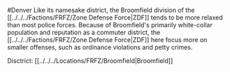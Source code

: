#Denver 
Like its namesake district, the Broomfield division of the [[../../../Factions/FRFZ/Zone Defense Force|ZDF]] tends to be more relaxed than most police forces. Because of Broomfield's primarily white-collar population and reputation as a commuter district, the [[../../../Factions/FRFZ/Zone Defense Force|ZDF]] here focus more on smaller offenses, such as ordinance violations and petty crimes.

Disctrict: [[../../../Locations/FRFZ/Broomfield|Broomfield]]